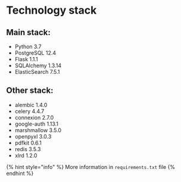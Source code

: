 # Technology stack

## Main stack:

* Python 3.7
* PostgreSQL 12.4
* Flask 1.1.1
* SQLAlchemy 1.3.14
* ElasticSearch 7.5.1

## Other stack:

* alembic 1.4.0
* celery 4.4.7
* connexion 2.7.0
* google-auth 1.13.1
* marshmallow 3.5.0
* openpyxl 3.0.3
* pdfkit 0.6.1
* redis 3.5.3
* xlrd 1.2.0



{% hint style="info" %}
More information in `requirements.txt` file
{% endhint %}

